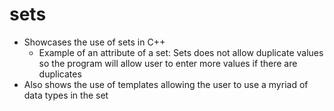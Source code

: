 # sets
- Showcases the use of sets in C++
  - Example of an attribute of a set: Sets does not allow duplicate values so the program will allow user to enter more values if there are duplicates
- Also shows the use of templates allowing the user to use a myriad of data types in the set
